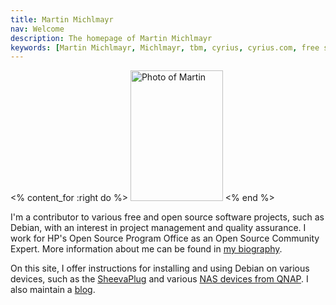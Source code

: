 ```yaml
---
title: Martin Michlmayr
nav: Welcome
description: The homepage of Martin Michlmayr
keywords: [Martin Michlmayr, Michlmayr, tbm, cyrius, cyrius.com, free software]
---
```


<% content_for :right do %>
<img src = "images/palm.jpg" class="border" alt = "Photo of Martin" width="148" height="209" />
<% end %>

I'm a contributor to various free and open source software projects, such
as Debian, with an interest in project management and quality assurance.  I
work for HP's Open Source Program Office as an Open Source Community
Expert.  More information about me can be found in [my biography](bio).

On this site, I offer instructions for installing and using Debian on
various devices, such as the [SheevaPlug](debian/kirkwood/sheevaplug) and
various [NAS devices from QNAP](debian/kirkwood/qnap).  I also maintain a
[blog](journal).

